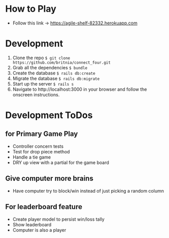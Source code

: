 # How to Play
* Follow this link -> https://agile-shelf-82332.herokuapp.com

# Development
1. Clone the repo `$ git clone https://github.com/britnia/connect_four.git`
2. Grab all the dependencies `$ bundle`
3. Create the database `$ rails db:create`
4. Migrate the database `$ rails db:migrate`
5. Start up the server `$ rails s`
6. Navigate to http://localhost:3000 in your browser and follow the onscreen instructions.

# Development ToDos
## for Primary Game Play
* Controller concern tests
* Test for drop piece method
* Handle a tie game
* DRY up view with a partial for the game board

## Give computer more brains
* Have computer try to block/win instead of just picking a random column

## For leaderboard feature
* Create player model to persist win/loss tally
* Show leaderboard
* Computer is also a player
